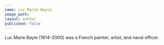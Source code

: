 ```yaml
---
name: Luc Marie Bayle
image_path:
layout: author
published: false
---
```


Luc Marie Bayle (1914–2000) was a French painter, artist, and naval officer.
